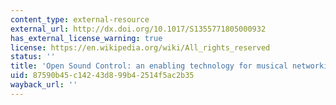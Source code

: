 ```yaml
---
content_type: external-resource
external_url: http://dx.doi.org/10.1017/S1355771805000932
has_external_license_warning: true
license: https://en.wikipedia.org/wiki/All_rights_reserved
status: ''
title: 'Open Sound Control: an enabling technology for musical networking'
uid: 87590b45-c142-43d8-99b4-2514f5ac2b35
wayback_url: ''
---
```

